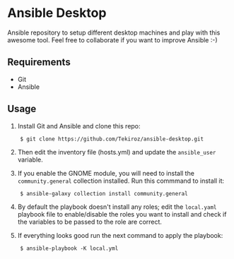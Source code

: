 # Ansible Desktop

Ansible repository to setup different desktop machines and play with this awesome tool. Feel free to collaborate if you want to improve Ansible :-)

## Requirements

- Git
- Ansible


## Usage
1. Install Git and Ansible and clone this repo:
```
    $ git clone https://github.com/Tekiroz/ansible-desktop.git
```

2. Then edit the inventory file (hosts.yml) and update the `ansible_user` variable.

3. If you enable the GNOME module, you will need to install the `community.general` collection installed. Run this commmand to install it:
```
    $ ansible-galaxy collection install community.general
``` 

4. By default the playbook doesn't install any roles; edit the  `local.yaml` playbook file to enable/disable the roles you want to install and check if the variables to be passed to the role are correct.

5. If everything looks good run the next command to apply the playbook: 
```
    $ ansible-playbook -K local.yml
```
